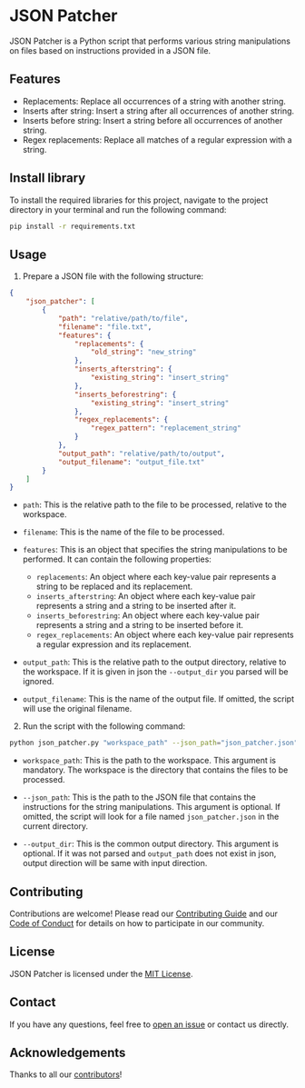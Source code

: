 # JSON Patcher

JSON Patcher is a Python script that performs various string manipulations on files based on instructions provided in a JSON file.

## Features

- Replacements: Replace all occurrences of a string with another string.
- Inserts after string: Insert a string after all occurrences of another string.
- Inserts before string: Insert a string before all occurrences of another string.
- Regex replacements: Replace all matches of a regular expression with a string.

## Install library

To install the required libraries for this project, navigate to the project directory in your terminal and run the following command:

```bash
pip install -r requirements.txt
```

## Usage

1. Prepare a JSON file with the following structure:

```json
{
    "json_patcher": [
        {
            "path": "relative/path/to/file",
            "filename": "file.txt",
            "features": {
                "replacements": {
                    "old_string": "new_string"
                },
                "inserts_afterstring": {
                    "existing_string": "insert_string"
                },
                "inserts_beforestring": {
                    "existing_string": "insert_string"
                },
                "regex_replacements": {
                    "regex_pattern": "replacement_string"
                }
            },
            "output_path": "relative/path/to/output",
            "output_filename": "output_file.txt"
        }
    ]
}
```
- `path`: This is the relative path to the file to be processed, relative to the workspace.

- `filename`: This is the name of the file to be processed.

- `features`: This is an object that specifies the string manipulations to be performed. It can contain the following properties:
    - `replacements`: An object where each key-value pair represents a string to be replaced and its replacement.
    - `inserts_afterstring`: An object where each key-value pair represents a string and a string to be inserted after it.
    - `inserts_beforestring`: An object where each key-value pair represents a string and a string to be inserted before it.
    - `regex_replacements`: An object where each key-value pair represents a regular expression and its replacement.

- `output_path`: This is the relative path to the output directory, relative to the workspace. If it is given in json the `--output_dir` you parsed will be ignored.

- `output_filename`: This is the name of the output file. If omitted, the script will use the original filename.


2. Run the script with the following command:

```bash
python json_patcher.py "workspace_path" --json_path="json_patcher.json" --output_dir="output_directory"
```

- `workspace_path`: This is the path to the workspace. This argument is mandatory. The workspace is the directory that contains the files to be processed.

- `--json_path`: This is the path to the JSON file that contains the instructions for the string manipulations. This argument is optional. If omitted, the script will look for a file named `json_patcher.json` in the current directory.

- `--output_dir`: This is the common output directory. This argument is optional. If it was not parsed and `output_path` does not exist in json, output direction will be same with input direction.


## Contributing

Contributions are welcome! Please read our [Contributing Guide](CONTRIBUTING.md) and our [Code of Conduct](CODE_OF_CONDUCT.md) for details on how to participate in our community.

## License

JSON Patcher is licensed under the [MIT License](LICENSE.md).

## Contact

If you have any questions, feel free to [open an issue](https://github.com/duythanhuu/json_patcher/issues/new) or contact us directly.

## Acknowledgements

Thanks to all our [contributors](https://github.com/duythanhuu/json_patcher/graphs/contributors)!
 